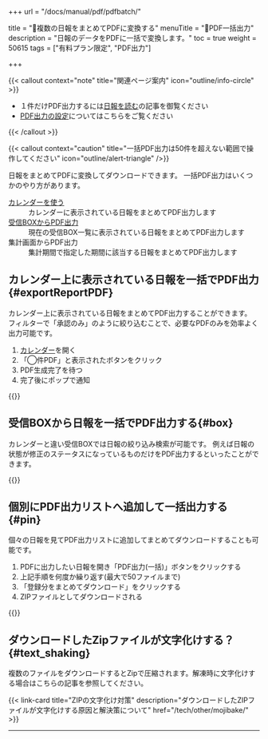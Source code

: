 +++
url = "/docs/manual/pdf/pdfbatch/"

title = "📄複数の日報をまとめてPDFに変換する"
menuTitle = "📄PDF一括出力"
description = "日報のデータをPDFに一括で変換します。"
toc = true
weight = 50615
tags = ["有料プラン限定", "PDF出力"]

+++

{{< callout context="note" title="関連ページ案内" icon="outline/info-circle" >}}

- １件だけPDF出力するには[日報を読む](/docs/manual/read-report/state/#pdf_export)の記事を御覧ください
- [PDF出力の設定](/docs/manual/pdf/pdfoption/)についてはこちらをご覧ください

{{< /callout >}}

{{< callout context="caution" title="一括PDF出力は50件を超えない範囲で操作してください" icon="outline/alert-triangle" />}}

日報をまとめてPDFに変換してダウンロードできます。
一括PDF出力はいくつかのやり方があります。

<dl class="basic">
<dt><a href="/docs/manual/read-report/list/#calendar">カレンダーを使う</a></dt>
<dd>カレンダーに表示されている日報をまとめてPDF出力します</dd>
<dt><a href="/docs/manual/read-report/list">受信BOXからPDF出力</a></dt>
<dd>現在の受信BOX一覧に表示されている日報をまとめてPDF出力します</dd>
<dt>集計画面からPDF出力</dt>
<dd>集計期間で指定した期間に該当する日報をまとめてPDF出力します</dd>
</dl>

## カレンダー上に表示されている日報を一括でPDF出力{#exportReportPDF}

カレンダー上に表示されている日報をまとめてPDF出力することができます。
フィルターで「承認のみ」のように絞り込むことで、必要なPDFのみを効率よく出力可能です。

1. [カレンダー](/docs/manual/read-report/list/#calendar)を開く
2. 「◯件PDF」と表示されたボタンをクリック
3. PDF生成完了を待つ
4. 完了後にポップで通知

{{<icatch filename="img/calendar-pdf" msg="カレンダー上に表示されている日報をワンクリックでまとめてPDFに変換する">}}

## 受信BOXから日報を一括でPDF出力する{#box}

カレンダーと違い受信BOXでは日報の絞り込み検索が可能です。
例えば日報の状態が修正のステータスになっているものだけをPDF出力するといったことができます。

{{<icatch filename="img/filter-pdf" msg="日報を個別に選び、一括でPDFに変換する">}}

## 個別にPDF出力リストへ追加して一括出力する{#pin}

個々の日報を見てPDF出力リストに追加してまとめてダウンロードすることも可能です。

1. PDFに出力したい日報を開き「PDF出力(一括)」ボタンをクリックする
1. 上記手順を何度か繰り返す(最大で50ファイルまで)
1. 「登録分をまとめてダウンロード」をクリックする
1. ZIPファイルとしてダウンロードされる

{{<icatch filename="img/add-pdf" msg="PDFに変換したい日報をリストに追加する">}}

## ダウンロードしたZipファイルが文字化けする？{#text_shaking}

複数のファイルをダウンロードするとZipで圧縮されます。解凍時に文字化けする場合はこちらの記事を参照してください。

{{< link-card title="ZIPの文字化け対策" description="ダウンロードしたZIPファイルが文字化けする原因と解決策について" href="/tech/other/mojibake/" >}}

---
